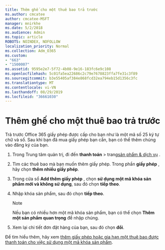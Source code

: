 ```yaml
---
title: Thêm ghế cho một thuê bao trả trước
ms.author: cmcatee
author: cmcatee-MSFT
manager: mnirkhe
ms.date: 5/2/2018
ms.audience: Admin
ms.topic: article
ROBOTS: NOINDEX, NOFOLLOW
localization_priority: Normal
ms.collection: Adm_O365
ms.custom:
- "663"
- "1500007"
ms.assetid: 9595e2e7-5f72-4b08-9e16-183fc6e9c108
ms.openlocfilehash: 5c01fa5ea22686c2c79e7678823ffa7fe31c3f89
ms.sourcegitcommit: b3e55405af384e868fcd32ea794eb15d1356c3fc
ms.translationtype: MT
ms.contentlocale: vi-VN
ms.lasthandoff: 08/29/2019
ms.locfileid: "36661030"
---
```

# <a name="add-seats-to-a-prepaid-subscription"></a>Thêm ghế cho một thuê bao trả trước

Trả trước Office 365 giấy phép được cấp cho bạn như là một mã số 25 ký tự chữ và số. Sau khi bạn đã mua giấy phép bạn cần, bạn có thể thêm chúng vào đăng ký của bạn. 

1. Trong Trung tâm quản trị, đi đến **thanh toán** > trang[sản phẩm & dịch vụ](https://go.microsoft.com/fwlink/p/?linkid=842054) .

2. Tìm các thuê bao mà bạn muốn thêm giấy phép. Trong phần **giấy phép** , hãy chọn **thêm nhiều giấy phép**.

3. Trong cửa sổ **Add thêm giấy phép** , chọn **sử dụng một mã khóa sản phẩm mới và không sử dụng**, sau đó chọn **tiếp theo**.

4. Nhập khóa sản phẩm, sau đó chọn **tiếp theo**.

    > [!NOTE]
    > Nếu bạn có nhiều hơn một mã khóa sản phẩm, bạn có thể chọn **Thêm một sản phẩm quan trọng** để nhập chúng.

5. Xem lại chi tiết đơn đặt hàng của bạn, sau đó chọn **đổi**.

Để tìm hiểu thêm, hãy xem [thêm giấy phép hoặc gia hạn một thuê bao được thanh toán cho việc sử dụng một mã khóa sản phẩm](https://docs.microsoft.com/office365/admin/misc/add-licenses-using-product-key).